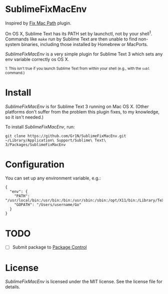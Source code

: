 # SublimeFixMacEnv

Inspired by [Fix Mac Path](https://github.com/int3h/SublimeFixMacPath) plugin.

On OS X, Sublime Text has its PATH set by launchctl, not by your shell<sup>1</sup>. Commands like `make` run by Sublime Text are then unable to find non-system binaries, including those installed by Homebrew or MacPorts.

*SublimeFixMacEnv* is a very simple plugin for Sublime Text 3 which sets any env variable correctly os OS X.

<sup>1: This isn't true if you launch Sublime Text from within your shell (e.g., with the `subl` command.)</sup>

# Install

*SublimeFixMacEnv* is for Sublime Text 3 running on Mac OS X. (Other platforms don't suffer from the problem this plugin fixes, to my knowledge, so it isn't needed.)

To install *SublimeFixMacEnv*, run:

    git clone https://github.com/Gr1N/SublimeFixMacEnv.git ~/Library/Application\ Support/Sublime\ Text\ 3/Packages/SublimeFixMacEnv

# Configuration

You can set up any environment variable, e.g.:

    {
      "env": {
        "PATH": "/usr/local/bin:/usr/bin:/bin:/usr/sbin:/sbin:/opt/X11/bin:/Library/TeX/texbin",
        "GOPATH": "/Users/username/Go"
      }
    }

# TODO

- [ ] Submit package to [Package Control](http://wbond.net/sublime_packages/package_control)

# License

*SublimeFixMacEnv* is licensed under the MIT license. See the license file for details.
